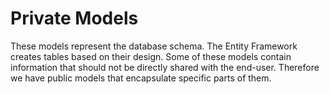 # Private Models

These models represent the database schema. The Entity Framework creates tables based on their design. Some of 
these models contain information that should not be directly shared with the end-user. Therefore we have public models
that encapsulate specific parts of them.